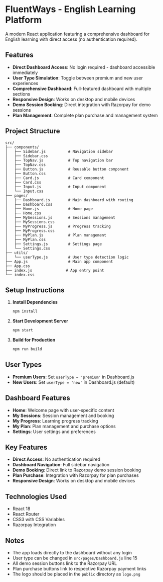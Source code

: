 # FluentWays - English Learning Platform

A modern React application featuring a comprehensive dashboard for English learning with direct access (no authentication required).

## Features

- **Direct Dashboard Access**: No login required - dashboard accessible immediately
- **User Type Simulation**: Toggle between premium and new user experiences
- **Comprehensive Dashboard**: Full-featured dashboard with multiple sections
- **Responsive Design**: Works on desktop and mobile devices
- **Demo Session Booking**: Direct integration with Razorpay for demo sessions
- **Plan Management**: Complete plan purchase and management system

## Project Structure

```
src/
├── components/
│   ├── Sidebar.js          # Navigation sidebar
│   ├── Sidebar.css
│   ├── TopNav.js           # Top navigation bar
│   ├── TopNav.css
│   ├── Button.js           # Reusable button component
│   ├── Button.css
│   ├── Card.js             # Card component
│   ├── Card.css
│   ├── Input.js            # Input component
│   └── Input.css
├── pages/
│   ├── Dashboard.js        # Main dashboard with routing
│   ├── Dashboard.css
│   ├── Home.js             # Home page
│   ├── Home.css
│   ├── MySessions.js       # Sessions management
│   ├── MySessions.css
│   ├── MyProgress.js       # Progress tracking
│   ├── MyProgress.css
│   ├── MyPlan.js           # Plan management
│   ├── MyPlan.css
│   ├── Settings.js         # Settings page
│   └── Settings.css
├── utils/
│   └── userType.js         # User type detection logic
├── App.js                  # Main app component
├── App.css
├── index.js               # App entry point
└── index.css
```

## Setup Instructions

1. **Install Dependencies**
   ```bash
   npm install
   ```

2. **Start Development Server**
   ```bash
   npm start
   ```

3. **Build for Production**
   ```bash
   npm run build
   ```

## User Types

- **Premium Users**: Set `userType = 'premium'` in Dashboard.js
- **New Users**: Set `userType = 'new'` in Dashboard.js (default)

## Dashboard Features

- **Home**: Welcome page with user-specific content
- **My Sessions**: Session management and booking
- **My Progress**: Learning progress tracking
- **My Plan**: Plan management and purchase options
- **Settings**: User settings and preferences

## Key Features

- **Direct Access**: No authentication required
- **Dashboard Navigation**: Full sidebar navigation
- **Demo Booking**: Direct link to Razorpay demo session booking
- **Plan Purchase**: Integration with Razorpay for plan purchases
- **Responsive Design**: Works on desktop and mobile devices

## Technologies Used

- React 18
- React Router
- CSS3 with CSS Variables
- Razorpay Integration

## Notes

- The app loads directly to the dashboard without any login
- User type can be changed in `src/pages/Dashboard.js` line 15
- All demo session buttons link to the Razorpay URL
- Plan purchase buttons link to respective Razorpay payment links
- The logo should be placed in the `public` directory as `logo.png` 